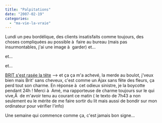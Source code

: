 ```yaml
---
title: "Palpitations"
date: "2007-02-19"
categories: 
  - "ma-vie-la-vraie"
---
```


Lundi un peu bordélique, des clients insatisfaits comme toujours, des choses compliquées au possible à  faire au bureau (mais pas insurmontables, j'ai une image à  garder) et...

et...

et...

[BRIT s'est rasée la tête](http://www.actualite-de-stars.com/people/003369.html) --> et ça ça m'a achevé, la merde au boulot, j'veux bien mais Brit' sans cheveux, c'est comme un Ajax sans fête des fleurs, ça perd tout son charme. En réponse à  cet odieux sinistre, je la boycotte pendant 24h ! Merci à  Amé, ma rapporteuse de charme toujours sur le qui vive,Â  de m'avoir tenu au courant ce matin ( le texto de 7h43 a non seulement eu le mérite de me faire sortir du lit mais aussi de bondir sur mon ordinateur pour vérifier l'info)

Une semaine qui commence comme ça, c'est jamais bon signe...
